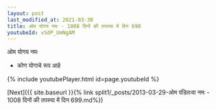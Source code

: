 ```yaml
---
layout: post
last_modified_at: 2021-03-30
title: ओम योगय नमः - 1008 दिनों की तपस्या में दिन 690
youtubeId: vSdP_UmNgAM
---
```

 
 
 ओम योगय नमः  
 
 -  कोण योगाचे रूप आहे 
 
  
 
  
 
 
 
 
 
 


{% include youtubePlayer.html id=page.youtubeId %}
 
[Next]({{ site.baseurl }}{% link  split1/_posts/2013-03-29-ओम पंडितःया नमः - 1008 दिनों की तपस्या में दिन 699.md%})
 
